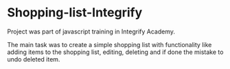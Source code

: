 # Shopping-list-Integrify
Project was part of javascript training in Integrify Academy.

  The main task was to create a simple shopping list with functionality like adding items to the shopping list, editing, deleting and if done the mistake to undo deleted item.
